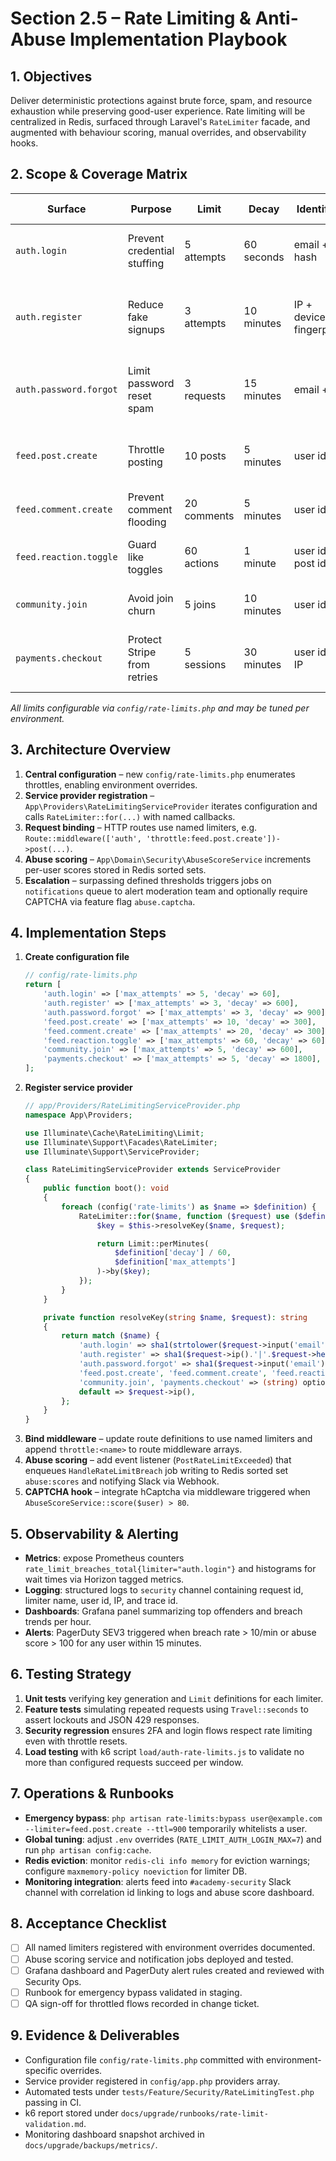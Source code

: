 # Section 2.5 – Rate Limiting & Anti-Abuse Implementation Playbook

## 1. Objectives
Deliver deterministic protections against brute force, spam, and resource exhaustion while preserving good-user experience. Rate limiting will be centralized in Redis, surfaced through Laravel's `RateLimiter` facade, and augmented with behaviour scoring, manual overrides, and observability hooks.

## 2. Scope & Coverage Matrix
| Surface | Purpose | Limit | Decay | Identifier | Action on Breach |
| --- | --- | --- | --- | --- | --- |
| `auth.login` | Prevent credential stuffing | 5 attempts | 60 seconds | email + IP hash | Temporary block + CAPTCHA challenge |
| `auth.register` | Reduce fake signups | 3 attempts | 10 minutes | IP + device fingerprint | Show "slow down" toast, raise abuse score |
| `auth.password.forgot` | Limit password reset spam | 3 requests | 15 minutes | email + IP | Rate limit error, notify security Slack |
| `feed.post.create` | Throttle posting | 10 posts | 5 minutes | user id | Queue moderation review if limit exceeded |
| `feed.comment.create` | Prevent comment flooding | 20 comments | 5 minutes | user id | Soft block for 15 minutes |
| `feed.reaction.toggle` | Guard like toggles | 60 actions | 1 minute | user id + post id | Drop action silently, log metric |
| `community.join` | Avoid join churn | 5 joins | 10 minutes | user id | Prompt to contact support |
| `payments.checkout` | Protect Stripe from retries | 5 sessions | 30 minutes | user id + IP | Return 429 + surfaced to payments SRE |

*All limits configurable via `config/rate-limits.php` and may be tuned per environment.*

## 3. Architecture Overview
1. **Central configuration** – new `config/rate-limits.php` enumerates throttles, enabling environment overrides.
2. **Service provider registration** – `App\Providers\RateLimitingServiceProvider` iterates configuration and calls `RateLimiter::for(...)` with named callbacks.
3. **Request binding** – HTTP routes use named limiters, e.g. `Route::middleware(['auth', 'throttle:feed.post.create'])->post(...)`.
4. **Abuse scoring** – `App\Domain\Security\AbuseScoreService` increments per-user scores stored in Redis sorted sets.
5. **Escalation** – surpassing defined thresholds triggers jobs on `notifications` queue to alert moderation team and optionally require CAPTCHA via feature flag `abuse.captcha`.

## 4. Implementation Steps
1. **Create configuration file**
   ```php
   // config/rate-limits.php
   return [
       'auth.login' => ['max_attempts' => 5, 'decay' => 60],
       'auth.register' => ['max_attempts' => 3, 'decay' => 600],
       'auth.password.forgot' => ['max_attempts' => 3, 'decay' => 900],
       'feed.post.create' => ['max_attempts' => 10, 'decay' => 300],
       'feed.comment.create' => ['max_attempts' => 20, 'decay' => 300],
       'feed.reaction.toggle' => ['max_attempts' => 60, 'decay' => 60],
       'community.join' => ['max_attempts' => 5, 'decay' => 600],
       'payments.checkout' => ['max_attempts' => 5, 'decay' => 1800],
   ];
   ```
2. **Register service provider**
   ```php
   // app/Providers/RateLimitingServiceProvider.php
   namespace App\Providers;

   use Illuminate\Cache\RateLimiting\Limit;
   use Illuminate\Support\Facades\RateLimiter;
   use Illuminate\Support\ServiceProvider;

   class RateLimitingServiceProvider extends ServiceProvider
   {
       public function boot(): void
       {
           foreach (config('rate-limits') as $name => $definition) {
               RateLimiter::for($name, function ($request) use ($definition, $name) {
                   $key = $this->resolveKey($name, $request);

                   return Limit::perMinutes(
                       $definition['decay'] / 60,
                       $definition['max_attempts']
                   )->by($key);
               });
           }
       }

       private function resolveKey(string $name, $request): string
       {
           return match ($name) {
               'auth.login' => sha1(strtolower($request->input('email')).'|'.$request->ip()),
               'auth.register' => sha1($request->ip().'|'.$request->header('X-Device-Id')),
               'auth.password.forgot' => sha1($request->input('email').'|'.$request->ip()),
               'feed.post.create', 'feed.comment.create', 'feed.reaction.toggle' => (string) optional($request->user())->id,
               'community.join', 'payments.checkout' => (string) optional($request->user())->id.'|'.$request->ip(),
               default => $request->ip(),
           };
       }
   }
   ```
3. **Bind middleware** – update route definitions to use named limiters and append `throttle:<name>` to route middleware arrays.
4. **Abuse scoring** – add event listener (`PostRateLimitExceeded`) that enqueues `HandleRateLimitBreach` job writing to Redis sorted set `abuse:scores` and notifying Slack via Webhook.
5. **CAPTCHA hook** – integrate hCaptcha via middleware triggered when `AbuseScoreService::score($user) > 80`.

## 5. Observability & Alerting
- **Metrics**: expose Prometheus counters `rate_limit_breaches_total{limiter="auth.login"}` and histograms for wait times via Horizon tagged metrics.
- **Logging**: structured logs to `security` channel containing request id, limiter name, user id, IP, and trace id.
- **Dashboards**: Grafana panel summarizing top offenders and breach trends per hour.
- **Alerts**: PagerDuty SEV3 triggered when breach rate > 10/min or abuse score > 100 for any user within 15 minutes.

## 6. Testing Strategy
1. **Unit tests** verifying key generation and `Limit` definitions for each limiter.
2. **Feature tests** simulating repeated requests using `Travel::seconds` to assert lockouts and JSON 429 responses.
3. **Security regression** ensures 2FA and login flows respect rate limiting even with throttle resets.
4. **Load testing** with k6 script `load/auth-rate-limits.js` to validate no more than configured requests succeed per window.

## 7. Operations & Runbooks
- **Emergency bypass**: `php artisan rate-limits:bypass user@example.com --limiter=feed.post.create --ttl=900` temporarily whitelists a user.
- **Global tuning**: adjust `.env` overrides (`RATE_LIMIT_AUTH_LOGIN_MAX=7`) and run `php artisan config:cache`.
- **Redis eviction**: monitor `redis-cli info memory` for eviction warnings; configure `maxmemory-policy noeviction` for limiter DB.
- **Monitoring integration**: alerts feed into `#academy-security` Slack channel with correlation id linking to logs and abuse score dashboard.

## 8. Acceptance Checklist
- [ ] All named limiters registered with environment overrides documented.
- [ ] Abuse scoring service and notification jobs deployed and tested.
- [ ] Grafana dashboard and PagerDuty alert rules created and reviewed with Security Ops.
- [ ] Runbook for emergency bypass validated in staging.
- [ ] QA sign-off for throttled flows recorded in change ticket.

## 9. Evidence & Deliverables
- Configuration file `config/rate-limits.php` committed with environment-specific overrides.
- Service provider registered in `config/app.php` providers array.
- Automated tests under `tests/Feature/Security/RateLimitingTest.php` passing in CI.
- k6 report stored under `docs/upgrade/runbooks/rate-limit-validation.md`.
- Monitoring dashboard snapshot archived in `docs/upgrade/backups/metrics/`.
